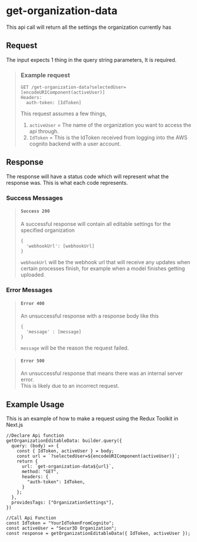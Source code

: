 # get-organization-data

This api call will return all the settings the organization currently has

## Request

The input expects 1 thing in the query string parameters, It is required.  

> ### Example request
>
>     GET /get-organization-data?selectedUser=[encodeURIComponent(activeUser)]
>     Headers:
>       auth-token: [IdToken]
> This request assumes a few things,
> 1. ``activeUser`` = The name of the organization you want to access the api through.  
> 2. ``IdToken`` = This is the IdToken received from logging into the AWS     cognito backend with a user account.

## Response

The response will have a status code which will represent what the response was. This is what each code represents.

### Success Messages

> #### ``Success 200``
> A successful response will contain all editable settings for the specified organization
>
>     {
>       'webhookUrl': [webhookUrl]
>     }
> ``webhookUrl`` will be the webhook url that will receive any updates when certain processes finish, for example when a model finishes getting uploaded.  

### Error Messages

> #### ``Error 400``
> An unsuccessful response with a response body like this
>
>     {
>       'message' : [message]
>     }
> ``message`` will be the reason the request failed.

> #### ``Error 500``
> An unsuccessful response that means there was an internal server error.  
> This is likely due to an incorrect request.

## Example Usage

This is an example of how to make a request using the Redux Toolkit in Next.js

    //Declare Api function
    getOrganizationEditableData: builder.query({
      query: (body) => {
        const { IdToken, activeUser } = body;
        const url = `?selectedUser=${encodeURIComponent(activeUser)}`;
        return {
          url: `get-organization-data${url}`,
          method: "GET",
          headers: {
            "auth-token": IdToken,
          }
        };
      },
      providesTags: ["OrganizationSettings"],
    })

    //Call Api Function
    const IdToken = "YourIdTokenFromCognito";
    const activeUser = "Secur3D Organization";
    const response = getOrganizationEditableData({ IdToken, activeUser });